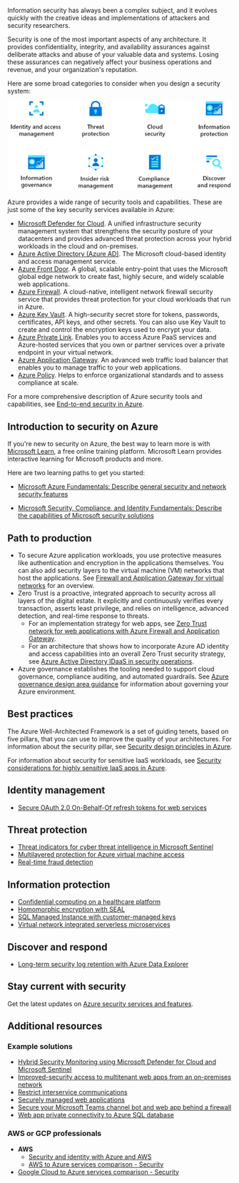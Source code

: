 Information security has always been a complex subject, and it evolves quickly with the creative ideas and implementations of attackers and security researchers.  

Security is one of the most important aspects of any architecture. It provides confidentiality, integrity, and availability assurances against deliberate attacks and abuse of your valuable data and systems. Losing these assurances can negatively affect your business operations and revenue, and your organization's reputation.

Here are some broad categories to consider when you design a security system: 

![Image that shows categories to consider when you design a security system.](images/security-overview.png) 

Azure provides a wide range of security tools and capabilities. These are just some of the key security services available in Azure:
- [Microsoft Defender for Cloud](https://azure.microsoft.com/services/defender-for-cloud/). A unified infrastructure security management system that strengthens the security posture of your datacenters and provides advanced threat protection across your hybrid workloads in the cloud and on-premises.
- [Azure Active Directory (Azure AD)](https://azure.microsoft.com/services/active-directory). The Microsoft cloud-based identity and access management service.  
- [Azure Front Door](https://azure.microsoft.com/services/frontdoor). A global, scalable entry-point that uses the Microsoft global edge network to create fast, highly secure, and widely scalable web applications.
- [Azure Firewall](https://azure.microsoft.com/services/azure-firewall). A cloud-native, intelligent network firewall security service that provides threat protection for your cloud workloads that run in Azure.
- [Azure Key Vault](https://azure.microsoft.com/services/key-vault/). A high-security secret store for tokens, passwords, certificates, API keys, and other secrets. You can also use Key Vault to create and control the encryption keys used to encrypt your data.
- [Azure Private Link](https://azure.microsoft.com/services/private-link). Enables you to access Azure PaaS services and Azure-hosted services that you own or partner services over a private endpoint in your virtual network. 
- [Azure Application Gateway](https://azure.microsoft.com/services/application-gateway). An advanced web traffic load balancer that enables you to manage traffic to your web applications. 
- [Azure Policy](https://azure.microsoft.com/services/azure-policy). Helps to enforce organizational standards and to assess compliance at scale. 

For a more comprehensive description of Azure security tools and capabilities, see [End-to-end security in Azure](/azure/security/fundamentals/end-to-end).

## Introduction to security on Azure
If you're new to security on Azure, the best way to learn more is with [Microsoft Learn](https://docs.microsoft.com/learn/?WT.mc_id=learnaka), a free online training platform. Microsoft Learn provides interactive learning for Microsoft products and more.

Here are two learning paths to get you started:

- [Microsoft Azure Fundamentals: Describe general security and network security features](/learn/paths/az-900-describe-general-security-network-security-features)

- [Microsoft Security, Compliance, and Identity Fundamentals: Describe the capabilities of Microsoft security solutions](/learn/paths/describe-capabilities-of-microsoft-security-solutions)

## Path to production
- To secure Azure application workloads, you use protective measures like authentication and encryption in the applications themselves. You can also add security layers to the virtual machine (VM) networks that host the applications. See [Firewall and Application Gateway for virtual networks](/azure/architecture/example-scenario/gateway/firewall-application-gateway) for an overview.
- Zero Trust is a proactive, integrated approach to security across all layers of the digital estate. It explicitly and continuously verifies every transaction, asserts least privilege, and relies on intelligence, advanced detection, and real-time response to threats.
   - For an implementation strategy for web apps, see [Zero Trust network for web applications with Azure Firewall and Application Gateway](/azure/architecture/example-scenario/gateway/application-gateway-before-azure-firewall). 
   - For an architecture that shows how to incorporate Azure AD identity and access capabilities into an overall Zero Trust security strategy, see [Azure Active Directory IDaaS in security operations](/azure/architecture/example-scenario/aadsec/azure-ad-security).
- Azure governance establishes the tooling needed to support cloud governance, compliance auditing, and automated guardrails. See [Azure governance design area guidance](/azure/cloud-adoption-framework/ready/landing-zone/design-area/governance?toc=https:%2f%2fdocs.microsoft.com%architecture%2ftoc.json&bc=https:%2f%2fdocs.microsoft.com%azure%2farchitecture%2fbread%2ftoc.json) for information about governing your Azure environment. 

## Best practices
The Azure Well-Architected Framework is a set of guiding tenets, based on five pillars, that you can use to improve the quality of your architectures. For information about the security pillar, see [Security design principles in Azure](/azure/architecture/framework/security/security-principles).
 
For information about security for sensitive IaaS workloads, see [Security considerations for highly sensitive IaaS apps in Azure](/azure/architecture/reference-architectures/n-tier/high-security-iaas).

## Identity management
- [Secure OAuth 2.0 On-Behalf-Of refresh tokens for web services](/azure/architecture/example-scenario/secrets/secure-refresh-tokens)
## Threat protection 
- [Threat indicators for cyber threat intelligence in Microsoft Sentinel](/azure/architecture/example-scenario/data/sentinel-threat-intelligence)
- [Multilayered protection for Azure virtual machine access](/azure/architecture/solution-ideas/articles/multilayered-protection-azure-vm)
- [Real-time fraud detection](/azure/architecture/example-scenario/data/fraud-detection)

## Information protection
- [Confidential computing on a healthcare platform](/azure/architecture/example-scenario/confidential/healthcare-inference)
- [Homomorphic encryption with SEAL](/azure/architecture/solution-ideas/articles/homomorphic-encryption-seal)
- [SQL Managed Instance with customer-managed keys](/azure/architecture/example-scenario/data/sql-managed-instance-cmk)
- [Virtual network integrated serverless microservices](/azure/architecture/example-scenario/integrated-multiservices/virtual-network-integration)

## Discover and respond
- [Long-term security log retention with Azure Data Explorer](/azure/architecture/example-scenario/security/security-log-retention-azure-data-explorer)

## Stay current with security 
Get the latest updates on [Azure security services and features](https://azure.microsoft.com/updates/?category=security).

## Additional resources

### Example solutions 

- [Hybrid Security Monitoring using Microsoft Defender for Cloud and Microsoft Sentinel](/azure/architecture/hybrid/hybrid-security-monitoring)
- [Improved-security access to multitenant web apps from an on-premises network](/azure/architecture/example-scenario/security/access-multitenant-web-app-from-on-premises)
- [Restrict interservice communications](/azure/architecture/example-scenario/service-to-service/restrict-communications)
- [Securely managed web applications](/azure/architecture/example-scenario/apps/fully-managed-secure-apps)
- [Secure your Microsoft Teams channel bot and web app behind a firewall](/azure/architecture/example-scenario/teams/securing-bot-teams-channel)
- [Web app private connectivity to Azure SQL database](/azure/architecture/example-scenario/private-web-app/private-web-app)

### AWS or GCP professionals

- **AWS**
   - [Security and identity with Azure and AWS](/azure/architecture/aws-professional/security-identity)
   - [AWS to Azure services comparison - Security](/azure/architecture/aws-professional/services#security-identity-and-access)
- [Google Cloud to Azure services comparison - Security](/azure/architecture/gcp-professional/services#security-and-identity)